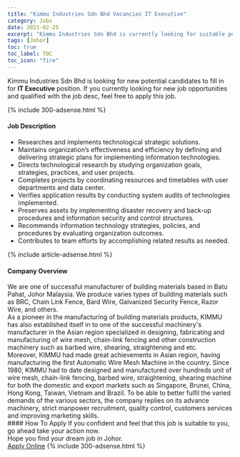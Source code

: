 ```yaml
---
title: "Kimmu Industries Sdn Bhd Vacancies IT Executive" 
category: Jobs 
date: 2021-02-25 
excerpt: "Kimmu Industries Sdn Bhd is currently looking for suitable person to fill in the IT Executive which based in Johor" 
tags: [Johor] 
toc: true 
toc_label: TOC 
toc_icon: "fire" 
--- 
```


<p>Kimmu Industries Sdn Bhd is looking for new potential candidates to fill in for <b>IT Executive</b> position. If you currently looking for new job opportunities and qualified with the job desc, feel free to apply this job.
</p>{% include 300-adsense.html %} 
<div><div><h4>Job Description</h4></div><div><div><span><div><ul><li>Researches and implements technological strategic solutions.</li><li>Maintains organization&#8217;s effectiveness and efficiency by defining and delivering strategic plans for implementing information technologies.</li><li>Directs technological research by studying organization goals, strategies, practices, and user projects.</li><li>Completes projects by coordinating resources and timetables with user departments and data center.</li><li>Verifies application results by conducting system audits of technologies implemented.</li><li>Preserves assets by implementing disaster recovery and back-up procedures and information security and control structures.</li><li>Recommends information technology strategies, policies, and procedures by evaluating organization outcomes.</li><li>Contributes to team efforts by accomplishing related results as needed.</li></ul></div></span></div></div></div> 
{% include article-adsense.html %} 
<div><div><h4>Company Overview</h4></div><div><div><span><div><div>
	We are one of successful manufacturer of building materials based in Batu Pahat, Johor Malaysia. We produce varies types of building materials such as BRC, Chain Link Fence, Bard Wire, Galvanized Security Fence, Razor Wire, and others.</div>
<div>
	As a pioneer in the manufacturing of building materials products, KIMMU has also established itself in to one of the successful machinery's manufacturer in the Asian region specialized in designing, fabricating and manufacturing of wire mesh, chain-link fencing and other construction machinery such as barbed wire, shearing, straightening and etc.</div>
<div>
	Moreover, KIMMU had made great achievements in Asian region, having manufacturing the first Automatic Wire Mesh Machine in the country. Since 1980, KIMMU had to date designed and manufactured over hundreds unit of wire mesh, chain-link fencing, barbed wire, straightening, shearing machine for both the domestic and export markets such as Singapore, Brunei, China, Hong Kong, Taiwan, Vietnam and Brazil. To be able to better fulfil the varied demands of the various sectors, the company replies on its advance machinery, strict manpower recruitment, quality control, customers services and improving marketing skills.</div></div></span></div></div></div> 
#### How To Apply 
If you confident and feel that this job is suitable to you, go ahead take your action now. <br/> 
Hope you find your dream job in Johor. <br/> 
<a href="https://www.jobstreet.com.my/en/job/it-executive-4490272?jobId=jobstreet-my-job-4490272&" class="btn btn--info" target="_blank" rel="nofollow noopenner">Apply Online</a> 
{% include 300-adsense.html %} 